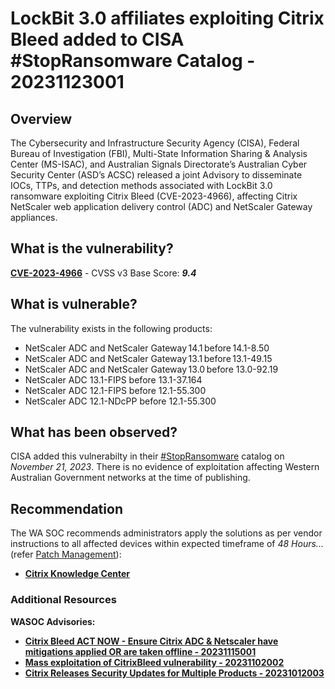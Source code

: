 # LockBit 3.0 affiliates exploiting Citrix Bleed added to CISA #StopRansomware Catalog - 20231123001

## Overview

The Cybersecurity and Infrastructure Security Agency (CISA), Federal Bureau of Investigation (FBI), Multi-State Information Sharing & Analysis Center (MS-ISAC), and Australian Signals Directorate’s Australian Cyber Security Center (ASD’s ACSC) released a joint Advisory to disseminate IOCs, TTPs, and detection methods associated with LockBit 3.0 ransomware exploiting Citrix Bleed (CVE-2023-4966), affecting Citrix NetScaler web application delivery control (ADC) and NetScaler Gateway appliances.

## What is the vulnerability?

[**CVE-2023-4966**](https://nvd.nist.gov/vuln/detail/CVE-2023-4966) - CVSS v3 Base Score: ***9.4***

## What is vulnerable?

The vulnerability exists in the following products:

- NetScaler ADC and NetScaler Gateway 14.1 before 14.1-8.50
- NetScaler ADC and NetScaler Gateway 13.1 before 13.1-49.15
- NetScaler ADC and NetScaler Gateway 13.0 before 13.0-92.19
- NetScaler ADC 13.1-FIPS before 13.1-37.164
- NetScaler ADC 12.1-FIPS before 12.1-55.300
- NetScaler ADC 12.1-NDcPP before 12.1-55.300

## What has been observed?

CISA added this vulnerabilty in their [#StopRansomware](https://www.cisa.gov/news-events/alerts/2023/11/21/cisa-fbi-ms-isac-and-asds-acsc-release-advisory-lockbit-affiliates-exploiting-citrix-bleed) catalog on *November 21, 2023*. There is no evidence of exploitation affecting Western Australian Government networks at the time of publishing.

## Recommendation

The WA SOC recommends administrators apply the solutions as per vendor instructions to all affected devices within expected timeframe of *48 Hours...* (refer [Patch Management](../guidelines/patch-management.md)):

- [**Citrix Knowledge Center**](https://support.citrix.com/article/CTX579459/netscaler-adc-and-netscaler-gateway-security-bulletin-for-cve20234966-and-cve20234967)

### Additional Resources

**WASOC Advisories:**

- [**Citrix Bleed ACT NOW - Ensure Citrix ADC & Netscaler have mitigations applied OR are taken offline - 20231115001**](https://soc.cyber.wa.gov.au/advisories/20231115001-Citrix-Bleed)
- [**Mass exploitation of CitrixBleed vulnerability - 20231102002**](https://soc.cyber.wa.gov.au/advisories/20231102002-Mass-exploitation-of-CitrixBleed-vulnerability/)
- [**Citrix Releases Security Updates for Multiple Products - 20231012003**](https://soc.cyber.wa.gov.au/advisories/20231012003-Citrix-Releases-Security-Updates-for-Multiple-Products/)

